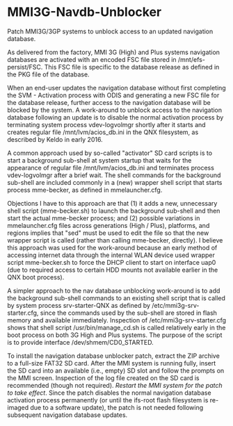 # MMI3G-Navdb-Unblocker
Patch MMI3G/3GP systems to unblock access to an updated navigation database.

As delivered from the factory, MMI 3G (High) and Plus systems navigation databases are activated with an encoded FSC file stored in /mnt/efs-persist/FSC. This FSC file is specific to the database release as defined in the PKG file of the database.

When an end-user updates the navigation database without first completing the SVM - Activation process with ODIS and generating a new FSC file for
the database release, further access to the navigation database will be blocked by the system. A work-around to unblock access to the navigation
database following an update is to disable the normal activation process by terminating system process vdev-logvolmgr shortly after it starts and
creates regular file /mnt/lvm/acios_db.ini in the QNX filesystem, as described by Keldo in early 2016.

A common approach used by so-called "activator" SD card scripts is to start a background sub-shell at system startup that waits for the
appearance of regular file /mnt/lvm/acios_db.ini and terminates process vdev-logvolmgr after a brief wait. The shell commands for the background
sub-shell are included commonly in a (new) wrapper shell script that starts process mme-becker, as defined in mmelauncher.cfg.

Objections I have to this approach are that (1) it adds a new, unnecessary shell script (mme-becker.sh) to launch the background sub-shell and
then start the actual mme-becker process; and (2) possible variations in mmelauncher.cfg files across generations (High / Plus), platforms, and
regions implies that "sed" must be used to edit the file so that the new wrapper script is called (rather than calling mme-becker, directly). I
believe this approach was used for the work-around because an early method of accessing internet data through the internal WLAN device used
wrapper script mme-becker.sh to force the DHCP client to start on interface uap0 (due to required access to certain HDD mounts not available
earlier in the QNX boot process).

A simpler approach to the nav database unblocking work-around is to add the background sub-shell commands to an existing shell script that is
called by system process srv-starter-QNX as defined by /etc/mmi3g-srv-starter.cfg, since the commands used by the sub-shell are stored in flash
memory and available immediately. Inspection of /etc/mmi3g-srv-starter.cfg shows that shell script /usr/bin/manage_cd.sh is called relatively
early in the boot process on both 3G High and Plus systems. The purpose of the script is to provide interface /dev/shmem/CD0_STARTED.

To install the navigation database unblocker patch, extract the ZIP archive to a full-size FAT32 SD card.  After the MMI system is running fully,
insert the SD card into an available (i.e., empty) SD slot and follow the prompts on the MMI screen.  Inspection of the log file created on the
SD card is recommended (though not required).  *Restart the MMI system for the patch to take effect*.  Since the patch disables the normal navigation database activation process
permanently (or until the ifs-root flash filesystem is re-imaged due to a software update), the patch is not needed following subsequent navigation
database updates.
